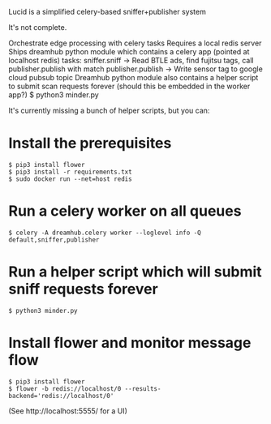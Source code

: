 Lucid is a simplified celery-based sniffer+publisher system

It's not complete.

Orchestrate edge processing with celery tasks
Requires a local redis server
Ships dreamhub python module which contains a celery app (pointed at localhost redis)
  tasks:
    sniffer.sniff -> Read BTLE ads, find fujitsu tags, call publisher.publish with match
    publisher.publish -> Write sensor tag to google cloud pubsub topic
Dreamhub python module also contains a helper script to submit scan requests forever (should this be embedded in the worker app?)
  $ python3 minder.py


It's currently missing a bunch of helper scripts, but you can:
# Install the prerequisites
```
$ pip3 install flower
$ pip3 install -r requirements.txt
$ sudo docker run --net=host redis 
```

# Run a celery worker on all queues
```
$ celery -A dreamhub.celery worker --loglevel info -Q default,sniffer,publisher
```
# Run a helper script which will submit sniff requests forever
```
$ python3 minder.py
```

# Install flower and monitor message flow
```
$ pip3 install flower
$ flower -b redis://localhost/0 --results-backend='redis://localhost/0'
```
(See http://localhost:5555/ for a UI)
